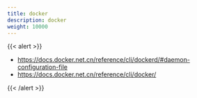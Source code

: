 ```yaml
---
title: docker
description: docker
weight: 10000
---
```


{{< alert >}}

- https://docs.docker.net.cn/reference/cli/dockerd/#daemon-configuration-file
- https://docs.docker.net.cn/reference/cli/docker/

{{< /alert >}}

